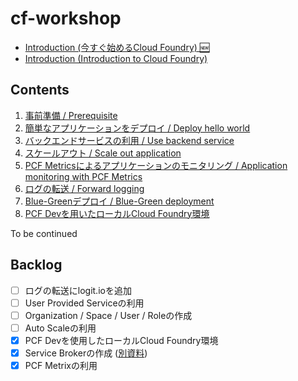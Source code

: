 # cf-workshop

* [Introduction (今すぐ始めるCloud Foundry) 🆕](http://www.slideshare.net/makingx/cloud-foundry-hackt-hacktk)
* [Introduction (Introduction to Cloud Foundry)](http://www.slideshare.net/makingx/introduction-to-cloud-foundry-jjug)


## Contents

1. [事前準備 / Prerequisite](prerequisite.md)
1. [簡単なアプリケーションをデプロイ / Deploy hello world](deploy-application.md)
1. [バックエンドサービスの利用 / Use backend service](backend-service.md)
1. [スケールアウト / Scale out application](scale-out.md)
1. [PCF Metricsによるアプリケーションのモニタリング / Application monitoring with PCF Metrics](pcf-metrics.md) 
1. [ログの転送 / Forward logging](logging.md)
1. [Blue-Greenデプロイ / Blue-Green deployment](blue-green-deployment.md)
1. [PCF Devを用いたローカルCloud Foundry環境](pcf-dev.md)

To be continued

## Backlog

- [ ] ログの転送にlogit.ioを追加
- [ ] User Provided Serviceの利用
- [ ] Organization / Space / User / Roleの作成
- [ ] Auto Scaleの利用
- [x] PCF Devを使用したローカルCloud Foundry環境
- [x] Service Brokerの作成 ([別資料](https://github.com/Pivotal-Japan/service-broker-workshop))
- [x] PCF Metrixの利用
